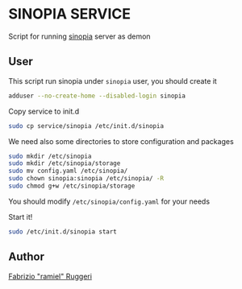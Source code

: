 SINOPIA SERVICE
===============

Script for running [sinopia](https://github.com/rlidwka/sinopia/) server as demon

User
----

This script run sinopia under `sinopia` user, you should create it

```bash
adduser --no-create-home --disabled-login sinopia
```

Copy service to init.d

```bash
sudo cp service/sinopia /etc/init.d/sinopia
```

We need also some directories to store configuration and packages

```bash
sudo mkdir /etc/sinopia
sudo mkdir /etc/sinopia/storage
sudo mv config.yaml /etc/sinopia/
sudo chown sinopia:sinopia /etc/sinopia/ -R
sudo chmod g+w /etc/sinopia/storage
```

You should modify `/etc/sinopia/config.yaml` for your needs

Start it!

```bash
sudo /etc/init.d/sinopia start
```

Author
-----

[Fabrizio "ramiel" Ruggeri](http://www.ramielcreations.com)
